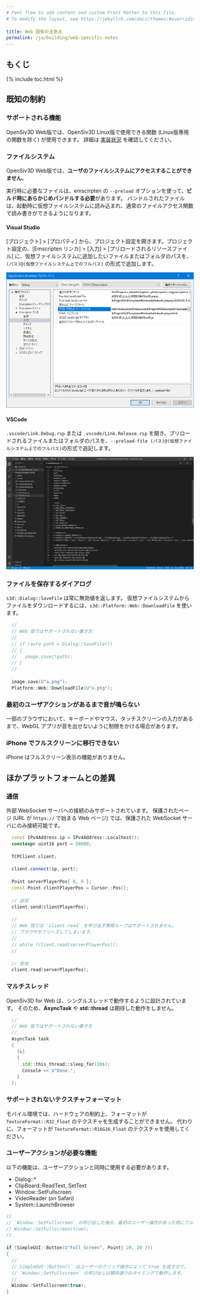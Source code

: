 ```yaml
---
# Feel free to add content and custom Front Matter to this file.
# To modify the layout, see https://jekyllrb.com/docs/themes/#overriding-theme-defaults

title: Web 固有の注意点
permalink: /ja/building/web-specific-notes
---
```


## もくじ

{% include toc.html %}

## 既知の制約

### サポートされる機能

OpenSiv3D Web版では、OpenSiv3D Linux版で使用できる関数 (Linux版専用の関数を除く) が使用できます。
詳細は [実装状況](/ja/status) を確認してください。

### ファイルシステム

OpenSiv3D Web版では、**ユーザのファイルシステムにアクセスすることができません**。

実行時に必要なファイルは、emscirpten の `--preload` オプションを使って、**ビルド時にあらかじめバンドルする必要**があります。
バンドルされたファイルは、起動時に仮想ファイルシステムに読み込まれ、通常のファイルアクセス関数で読み書きができるようになります。

#### Visual Studio

[プロジェクト] > [プロパティ] から、プロジェクト設定を開きます。プロジェクト設定の、[Emscripten リンカ] > [入力] > [プリロードされるリソースファイル] に、仮想ファイルシステムに追加したいファイルまたはフォルダのパスを、`(パス)@(仮想ファイルシステム上でのフルパス)` の形式で追加します。

![preload-files-on-visual-studio.png](/assets/img/building/web-specific-notes/preload-files-on-visual-studio.png)

#### VSCode

`.vscode/Link.Debug.rsp` または `.vscode/Link.Release.rsp` を開き、プリロードされるファイルまたはフォルダのパスを、`--preload-file (パス)@(仮想ファイルシステム上でのフルパス)`の形式で追記します。

![preload-files-on-vscode.png](/assets/img/building/web-specific-notes/preload-files-on-vscode.png)

### ファイルを保存するダイアログ

`s3d::Dialog::SaveFile` は常に無効値を返します。
仮想ファイルシステムからファイルをダウンロードするには、`s3d::Platform::Web::DownloadFile` を使います。

```cpp
  //
  // Web 版ではサポートされない書き方
  //
  // if (auto path = Dialog::SaveFile())
  // {
  //   image.save(*path);
  // }
  //

  image.save(U"a.png");
  Platform::Web::DownloadFile(U"a.png");
```

### 最初のユーザアクションがあるまで音が鳴らない

一部のブラウザにおいて、キーボードやマウス、タッチスクリーンの入力があるまで、WebGL アプリが音を出せないように制限をかける場合があります。

### iPhone でフルスクリーンに移行できない

iPhone はフルスクリーン表示の機能がありません。

## ほかプラットフォームとの差異

### 通信

外部 WebSocket サーバへの接続のみサポートされています。
保護されたページ (URL が `https://` で始まる Web ページ) では、保護された WebSocket サーバにのみ接続可能です。

<!-- TODO: asyncify allows busy loop -->

```cpp
  const IPv4Address ip = IPv4Address::Localhost();
  constexpr uint16 port = 50000;

  TCPClient client;

  client.connect(ip, port);

  Point serverPlayerPos{ 0, 0 };
  const Point clientPlayerPos = Cursor::Pos();
  
  // 送信
  client.send(clientPlayerPos);

  //
  // Web 版では `client.read` を呼び出す無限ループはサポートされません。
  // ブラウザがフリーズしてしまいます。
  //
  // while (client.read(serverPlayerPos));
  //

  // 受信
  client.read(serverPlayerPos);
```

### マルチスレッド

OpenSiv3D for Web は、シングルスレッドで動作するように設計されています。
そのため、**AsyncTask** や **std::thread** は期待した動作をしません。

```cpp
  //
  // Web 版ではサポートされない書き方
  //
  AsyncTask task
  {
    [&]
    {
      std::this_thread::sleep_for(10s);
      Console << U"Done.";
    }
  };
```

### サポートされないテクスチャフォーマット

モバイル環境では、ハードウェアの制約上、フォーマットが `TextureFormat::R32_Float` のテクスチャを生成することができません。
代わりに、フォーマットが `TextureFormat::R16G16_Float` のテクスチャを使用してください。

### ユーザーアクションが必要な機能

以下の機能は、ユーザーアクションと同時に使用する必要があります。

* Dialog::\*
* ClipBoard::ReadText, SetText
* Window::SetFullscreen
* VideoReader (on Safari)
* System::LaunchBrowser

```cpp
//
// `Window::SetFullscreen` の呼び出した後の、最初のユーザー操作があった時にフルスクリーンになります。
// Window::SetFullscreen(true);
//

if (SimpleGUI::Button(U"Full Screen", Point{ 20, 20 }))
{
  //
  // SimpleGUI::Button()` はユーザーのクリック操作によって true を返すので、
  // `Window::SetFullscreen` の呼び出しは期待通りのタイミングで動作します。
  //
  Window::SetFullscreen(true);
}
```
